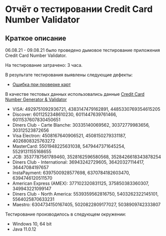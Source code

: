 # Отчёт о тестировании Credit Card Number Validator

## Краткое описание

06.08.21 - 09.08.21 было проведено дымовое тестирование приложения Credit Card Number Validator.

На тестирование затрачено: 3 часа.

В результате тестирования выявлены следующие дефекты:
* [Ошибка при проверке карт](https://github.com/kokanoka/Credit-Card-Number-Validator/issues/4)


В качестве тестовых данных использовались данные [Credit Card Number Generator & Validator](https://www.freeformatter.com/credit-card-number-generator-validator.html)
* VISA: 4929751092936721, 4383147479162891, 4485330769354615205
* Discover: 6011252348610230, 6011447639761466, 6011537607830450651
* Diners Club - Carte Blanche: 30335140069562, 30372779983656, 30312523872656
* Visa Electron: 4508167640906521, 4508150279331187, 4026808325763272
* MasterCard: 5501948225631038, 5479447371645254, 5529131155168655
* JCB: 3537787561789460, 3528162596580568, 3528426618343878254
* Diners Club - International: 36943242729605, 36420327114417, 36447084197657
* InstaPayment: 6397500928577698, 6370784182603470, 6394746120511570
* American Express (AMEX): 377102320831125, 375850383360307, 349943221099147
* Diners Club - North America: 5539359562816750, 5403262322145101, 5564025870633231
* Maestro: 6304734150167405, 5020822809177027, 5038909742333807

Тестирование производилось в следующем окружении:
* Windows 10, 64 bit
* Java 11.0.12
